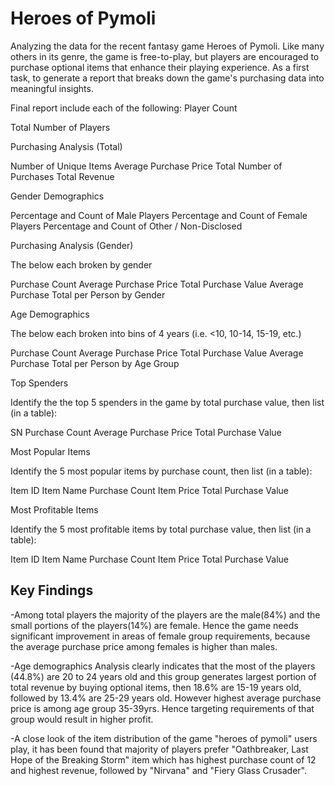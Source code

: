 # Heroes of Pymoli

Analyzing the data for the recent fantasy game Heroes of Pymoli.
Like many others in its genre, the game is free-to-play, but players are encouraged to purchase optional items that enhance their playing experience. As a first task, to generate a report that breaks down the game's purchasing data into meaningful insights.

Final report include each of the following:
Player Count

Total Number of Players


Purchasing Analysis (Total)

Number of Unique Items
Average Purchase Price
Total Number of Purchases
Total Revenue


Gender Demographics

Percentage and Count of Male Players
Percentage and Count of Female Players
Percentage and Count of Other / Non-Disclosed


Purchasing Analysis (Gender)

The below each broken by gender

Purchase Count
Average Purchase Price
Total Purchase Value
Average Purchase Total per Person by Gender




Age Demographics

The below each broken into bins of 4 years (i.e. <10, 10-14, 15-19, etc.)

Purchase Count
Average Purchase Price
Total Purchase Value
Average Purchase Total per Person by Age Group




Top Spenders

Identify the the top 5 spenders in the game by total purchase value, then list (in a table):

SN
Purchase Count
Average Purchase Price
Total Purchase Value




Most Popular Items

Identify the 5 most popular items by purchase count, then list (in a table):

Item ID
Item Name
Purchase Count
Item Price
Total Purchase Value




Most Profitable Items

Identify the 5 most profitable items by total purchase value, then list (in a table):

Item ID
Item Name
Purchase Count
Item Price
Total Purchase Value

## Key Findings

-Among total players the majority of the players are the male(84%) and the small portions of the players(14%) are female. Hence the game needs significant improvement in areas of female group requirements, because the average purchase price among females is higher than males.

-Age demographics Analysis clearly indicates that the most of the players (44.8%) are 20 to 24 years old and this group generates largest portion of total revenue by buying optional items, then 18.6% are 15-19 years old, followed by 13.4% are 25-29 years old. However highest average purchase price is among age group 35-39yrs. Hence targeting requirements of that group would result in higher profit.

-A close look of the item distribution of the game "heroes of pymoli" users play, it has been found that majority of players prefer "Oathbreaker, Last Hope of the Breaking Storm" item which has highest purchase count of 12 and highest revenue, followed by "Nirvana" and "Fiery Glass Crusader".

